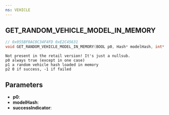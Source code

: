 ```yaml
---
ns: VEHICLE
---
```

## GET_RANDOM_VEHICLE_MODEL_IN_MEMORY

```c
// 0x055BF0AC0C34F4FD 0xE2C45631
void GET_RANDOM_VEHICLE_MODEL_IN_MEMORY(BOOL p0, Hash* modelHash, int* successIndicator);
```

```
Not present in the retail version! It's just a nullsub.  
p0 always true (except in one case)  
p1 a random vehicle hash loaded in memory  
p2 0 if success, -1 if failed  
```

## Parameters
* **p0**: 
* **modelHash**: 
* **successIndicator**:

